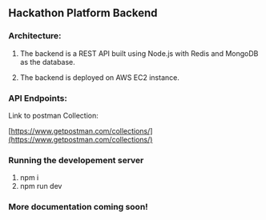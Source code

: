 ## Hackathon Platform Backend

### Architecture: 

1. The backend is a REST API built using Node.js with Redis and MongoDB as the database.

2. The backend is deployed on AWS EC2 instance.



### API Endpoints:

Link to postman Collection: 

[https://www.getpostman.com/collections/](https://www.getpostman.com/collections/)

### Running the developement server

1.  npm i
2. npm run dev


### More documentation coming soon!




